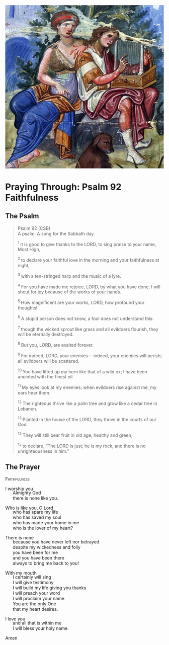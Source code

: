 <img class="intro-right" src="art-paris-psalter.jpg">

<style>
  li {list-style-type: none;}
  p + ul {
    margin-top: -18px;
}
</style>

# Praying Through: Psalm 92 Faithfulness

## The Psalm

>Psalm 92 (CSB)    
> A psalm. A song for the Sabbath day. 
>
><sup> 1  </sup>It is good to give thanks to the LORD, to sing praise to your name, Most High, 
>
><sup> 2  </sup>to declare your faithful love in the morning and your faithfulness at night, 
>
><sup> 3  </sup>with a ten-stringed harp and the music of a lyre. 
>
><sup> 4  </sup>For you have made me rejoice, LORD, by what you have done; I will shout for joy because of the works of your hands. 
>
><sup> 5  </sup>How magnificent are your works, LORD, how profound your thoughts! 
>
><sup> 6  </sup>A stupid person does not know, a fool does not understand this: 
>
><sup> 7  </sup>though the wicked sprout like grass and all evildoers flourish, they will be eternally destroyed. 
>
><sup> 8  </sup>But you, LORD, are exalted forever. 
>
><sup> 9  </sup>For indeed, LORD, your enemies— indeed, your enemies will perish; all evildoers will be scattered. 
>
><sup> 10  </sup>You have lifted up my horn like that of a wild ox; I have been anointed with the finest oil. 
>
><sup> 11  </sup>My eyes look at my enemies; when evildoers rise against me, my ears hear them. 
>
><sup> 12  </sup>The righteous thrive like a palm tree and grow like a cedar tree in Lebanon. 
>
><sup> 13  </sup>Planted in the house of the LORD, they thrive in the courts of our God. 
>
><sup> 14  </sup>They will still bear fruit in old age, healthy and green, 
>
><sup> 15  </sup>to declare, “The LORD is just; he is my rock, and there is no unrighteousness in him.”

## The Prayer

<div style="font-variant: small-caps;">
Faithfulness
</div>

I worship you
* Almighty God
* there is none like you.

Who is like you, O Lord
* who has spare my life
* who has saved my soul
* who has made your home in me
* who is the lover of my heart?

There is none
* because you have never left nor betrayed
* despite my wickedness and folly
* you have been for me
* and you have been there
* always to bring me back to you!

With my mouth
* I certainly will sing
* I will give testimony
* I will build my life giving you thanks
* I will preach your word
* I will proclaim your name
* You are the only One
* that my heart desires.

I love you
* and all that is within me
* I will bless your holy name.

Amen
